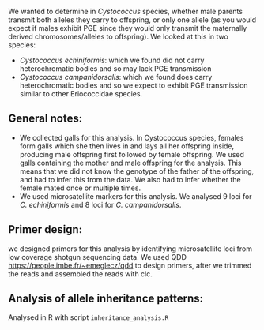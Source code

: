 We wanted to determine in _Cystococcus_ species, whether male parents transmit both alleles they carry to offspring, or only one allele (as you would expect if males exhibit PGE since they would only transmit the maternally derived chromosomes/alleles to offspring). We looked at this in two species:
- _Cystococcus echiniformis_: which we found did not carry heterochromatic bodies and so may lack PGE transmission
- _Cystococcus campanidorsalis_: which we found does carry heterochromatic bodies and so we expect to exhibit PGE transmission similar to other Eriococcidae species.

## General notes:
- We collected galls for this analysis. In Cystococcus species, females form galls which she then lives in and lays all her offspring inside, producing male offspring first followed by female offspring. We used galls containing the mother and male offspring for the analysis. This means that we did not know the genotype of the father of the offspring, and had to infer this from the data. We also had to infer whether the female mated once or multiple times.
- We used microsatellite markers for this analysis. We analysed 9 loci for _C. echiniformis_ and 8 loci for _C. campanidorsalis_.


## Primer design:
we designed primers for this analysis by identifying microsatellite loci from low coverage shotgun sequencing data. We used QDD <https://people.imbe.fr/~emeglecz/qdd> to design primers, after we trimmed the reads and assembled the reads with clc.

## Analysis of allele inheritance patterns:
Analysed in R with script `inheritance_analysis.R`